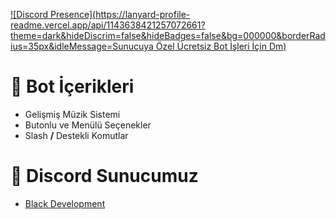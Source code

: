 [![Discord Presence](https://lanyard-profile-readme.vercel.app/api/1143638421257072661?theme=dark&hideDiscrim=false&hideBadges=false&bg=000000&borderRadius=35px&idleMessage=Sunucuya Özel Ücretsiz Bot İşleri İçin Dm)](https://discord.com/users/1143638421257072661)

# 📁 Bot İçerikleri
- Gelişmiş Müzik Sistemi
- Butonlu ve Menülü Seçenekler
- Slash **/** Destekli Komutlar

# 🚨 Discord Sunucumuz
- [Black Development](https://discord.gg/6q77xEJHBYr)

